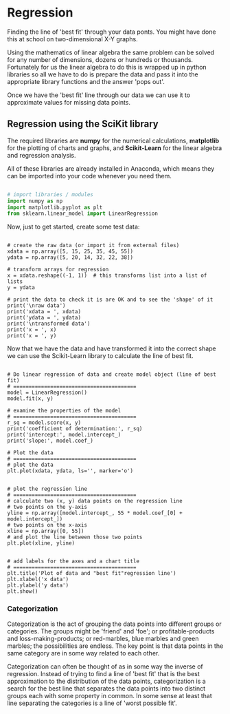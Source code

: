 # Regression 

Finding the line of 'best fit' through your data ponts.
You might have done this at school on two-dimensional X-Y graphs.

Using the mathematics of linear algebra the same problem can be solved for any number of dimensions, dozens
or hundreds or thousands.
Fortunately for us the linear algebra to do this is wrapped up in python libraries so all we have to do is
prepare the data and pass it into the appropriate library functions and the answer 'pops out'.

Once we have the 'best fit' line through our data we can use it to approximate values for missing data
points.

## Regression using the SciKit library
The required libraries are **numpy** for the numerical calculations, **matplotlib** for the plotting of charts and graphs, and **Scikit-Learn** for the linear algebra and regression analysis. 

All of these libraries are already installed in Anaconda, which means they can be imported into your code whenever you need them. 

```python

# import libraries / modules
import numpy as np
import matplotlib.pyplot as plt
from sklearn.linear_model import LinearRegression

```

Now, just to get started, create some test data:

```

# create the raw data (or import it from external files)
xdata = np.array([5, 15, 25, 35, 45, 55])
ydata = np.array([5, 20, 14, 32, 22, 38])

# transform arrays for regression
x = xdata.reshape((-1, 1))  # this transforms list into a list of lists
y = ydata

# print the data to check it is are OK and to see the 'shape' of it
print('\nraw data')
print('xdata = ', xdata)
print('ydata = ', ydata)
print('\ntransformed data')
print('x = ', x)
print('x = ', y)

```

Now that we have the data and have transformed it into the correct shape we can use the Scikit-Learn library to calculate the line of best fit.

```

# Do linear regression of data and create model object (line of best fit)
# ========================================
model = LinearRegression()
model.fit(x, y)
```
```
# examine the properties of the model
# ========================================
r_sq = model.score(x, y)
print('coefficient of determination:', r_sq)
print('intercept:', model.intercept_)
print('slope:', model.coef_)
```
```
# Plot the data
# ========================================
# plot the data
plt.plot(xdata, ydata, ls='', marker='o')
```
```

# plot the regression line
# ========================================
# calculate two (x, y) data points on the regression line
# two points on the y-axis
yline = np.array([model.intercept_, 55 * model.coef_[0] + model.intercept_])
# two points on the x-axis
xline = np.array([0, 55])
# and plot the line between those two points
plt.plot(xline, yline)
```
```

# add labels for the axes and a chart title
# ========================================
plt.title('Plot of data and "best fit"regression line')
plt.xlabel('x data')
plt.ylabel('y data')
plt.show()
```

### Categorization

Categorization is the act of grouping the data points into different groups or categories. The groups might
be 'friend' and 'foe'; or profitable-products and loss-making-products; or red-marbles, blue marbles and
green marbles; the possibilities are endless. The key point is that data points in the same category are in
some way related to each other.

Categorization can often be thought of as in some way the inverse of regression. Instead of trying to find a
line
of 'best fit' that is the best approximation to the distribution of the data points, categorization is a
search for the best line that separates the data points into two distinct groups each with some property in
common. In some sense at least that line separating the categories is a line of 'worst possible fit'.






